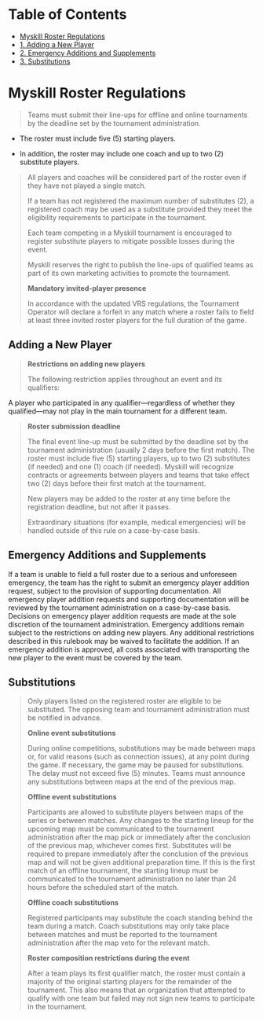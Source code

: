# Table of Contents

- [Myskill Roster Regulations](#myskill-roster-regulations)
- [1. Adding a New Player](#adding-a-new-player)
- [2. Emergency Additions and Supplements](#emergency-additions-and-supplements)
- [3. Substitutions](#substitutions)

# Myskill Roster Regulations

> Teams must submit their line-ups for offline and online tournaments by the deadline set by the tournament administration.

- The roster must include five (5) starting players.

- In addition, the roster may include one coach and up to two (2) substitute players.

> All players and coaches will be considered part of the roster even if they have not played a single match.
>
> If a team has not registered the maximum number of substitutes (2), a registered coach may be used as a substitute provided they meet the eligibility requirements to participate in the tournament.
>
> Each team competing in a Myskill tournament is encouraged to register substitute players to mitigate possible losses during the event.
>
> Myskill reserves the right to publish the line-ups of qualified teams as part of its own marketing activities to promote the tournament.
>
> **Mandatory invited-player presence**
>
> In accordance with the updated VRS regulations, the Tournament Operator will declare a forfeit in any match where a roster fails to field at least three invited roster players for the full duration of the game.

## Adding a New Player

> **Restrictions on adding new players**
>
> The following restriction applies throughout an event and its qualifiers:

A player who participated in any qualifier—regardless of whether they qualified—may not play in the main tournament for a different team.

> **Roster submission deadline**
>
> The final event line-up must be submitted by the deadline set by the tournament administration (usually 2 days before the first match). The roster must include five (5) starting players, up to two (2) substitutes (if needed) and one (1) coach (if needed). Myskill will recognize contracts or agreements between players and teams that take effect two (2) days before their first match at the tournament.
>
> New players may be added to the roster at any time before the registration deadline, but not after it passes.
>
> Extraordinary situations (for example, medical emergencies) will be handled outside of this rule on a case-by-case basis.

## Emergency Additions and Supplements

If a team is unable to field a full roster due to a serious and unforeseen emergency, the team has the right to submit an emergency player addition request, subject to the provision of supporting documentation.
All emergency player addition requests and supporting documentation will be reviewed by the tournament administration on a case-by-case basis. Decisions on emergency player addition requests are made at the sole discretion of the tournament administration.
Emergency additions remain subject to the restrictions on adding new players. Any additional restrictions described in this rulebook may be waived to facilitate the addition.
If an emergency addition is approved, all costs associated with transporting the new player to the event must be covered by the team.

## Substitutions

> Only players listed on the registered roster are eligible to be substituted. The opposing team and tournament administration must be notified in advance.
>
> **Online event substitutions**
>
> During online competitions, substitutions may be made between maps or, for valid reasons (such as connection issues), at any point during the game. If necessary, the game may be paused for substitutions. The delay must not exceed five (5) minutes. Teams must announce any substitutions between maps at the end of the previous map.
>
> **Offline event substitutions**
>
> Participants are allowed to substitute players between maps of the series or between matches.
Any changes to the starting lineup for the upcoming map must be communicated to the tournament administration after the map pick or immediately after the conclusion of the previous map, whichever comes first.
Substitutes will be required to prepare immediately after the conclusion of the previous map and will not be given additional preparation time.
If this is the first match of an offline tournament, the starting lineup must be communicated to the tournament administration no later than 24 hours before the scheduled start of the match.
>
> **Offline coach substitutions**
>
> Registered participants may substitute the coach standing behind the team during a match. Coach substitutions may only take place between matches and must be reported to the tournament administration after the map veto for the relevant match.
>
> **Roster composition restrictions during the event**
>
> After a team plays its first qualifier match, the roster must contain a majority of the original starting players for the remainder of the tournament.
> This also means that an organization that attempted to qualify with one team but failed may not sign new teams to participate in the tournament.
